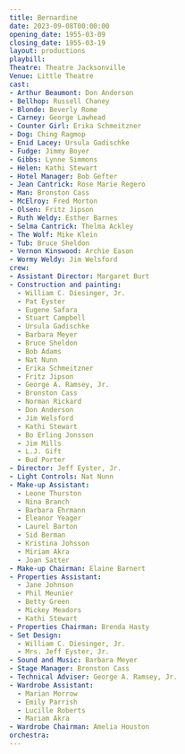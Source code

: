 ```yaml
---
title: Bernardine
date: 2023-09-08T00:00:00
opening_date: 1955-03-09
closing_date: 1955-03-19
layout: productions
playbill:
Theatre: Theatre Jacksonville
Venue: Little Theatre
cast:
- Arthur Beaumont: Don Anderson
- Bellhop: Russell Chaney
- Blonde: Beverly Rome
- Carney: George Lawhead
- Counter Girl: Erika Schmeitzner
- Dog: Ching Ragmop
- Enid Lacey: Ursula Gadischke
- Fudge: Jimmy Boyer
- Gibbs: Lynne Simmons
- Helen: Kathi Stewart
- Hotel Manager: Bob Gefter
- Jean Cantrick: Rose Marie Regero
- Man: Bronston Cass
- McElroy: Fred Morton
- Olsen: Fritz Jipson
- Ruth Weldy: Esther Barnes
- Selma Cantrick: Thelma Ackley
- The Wolf: Mike Klein
- Tub: Bruce Sheldon
- Vernon Kinswood: Archie Eason
- Wormy Weldy: Jim Welsford
crew:
- Assistant Director: Margaret Burt
- Construction and painting:
  - William C. Diesinger, Jr.
  - Pat Eyster
  - Eugene Safara
  - Stuart Campbell
  - Ursula Gadischke
  - Barbara Meyer
  - Bruce Sheldon
  - Bob Adams
  - Nat Nunn
  - Erika Schmeitzner
  - Fritz Jipson
  - George A. Ramsey, Jr.
  - Bronston Cass
  - Norman Rickard
  - Don Anderson
  - Jim Welsford
  - Kathi Stewart
  - Bo Erling Jonsson
  - Jim Mills
  - L.J. Gift
  - Bud Porter
- Director: Jeff Eyster, Jr.
- Light Controls: Nat Nunn
- Make-up Assistant:
  - Leone Thurston
  - Nina Branch
  - Barbara Ehrmann
  - Eleanor Yeager
  - Laurel Barton
  - Sid Berman
  - Kristina Johsson
  - Miriam Akra
  - Joan Satter
- Make-up Chairman: Elaine Barnert
- Properties Assistant:
  - Jane Johnson
  - Phil Meunier
  - Betty Green
  - Mickey Meadors
  - Kathi Stewart
- Properties Chairman: Brenda Hasty
- Set Design:
  - William C. Diesinger, Jr.
  - Mrs. Jeff Eyster, Jr.
- Sound and Music: Barbara Meyer
- Stage Manager: Bronston Cass
- Technical Adviser: George A. Ramsey, Jr.
- Wardrobe Assistant:
  - Marian Morrow
  - Emily Parrish
  - Lucille Roberts
  - Mariam Akra
- Wardrobe Chairman: Amelia Houston
orchestra:
---
```


